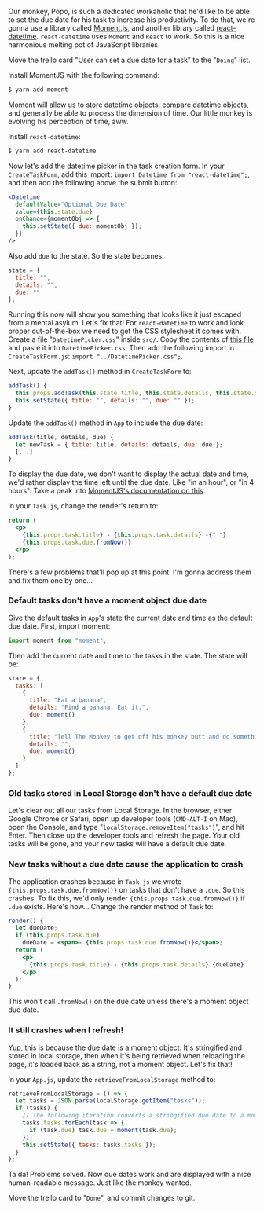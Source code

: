 Our monkey, Popo, is such a dedicated workaholic that he'd like to be able to set the due date for his task to increase his productivity. To do that, we're gonna use a library called [Moment.js](https://momentjs.com/), and another library called [react-datetime](https://github.com/YouCanBookMe/react-datetime). `react-datetime` uses `Moment` and `React` to work. So this is a nice harmonious melting pot of JavaScript libraries.

Move the trello card "User can set a due date for a task" to the "`Doing`" list.

Install MomentJS with the following command:

```bash
$ yarn add moment
```

Moment will allow us to store datetime objects, compare datetime objects, and generally be able to process the dimension of time. Our little monkey is evolving his perception of time, aww.

Install `react-datetime`:

```bash
$ yarn add react-datetime
```

Now let's add the datetime picker in the task creation form. In your `CreateTaskForm`, add this import: `import Datetime from "react-datetime";`, and then add the following above the submit button:

```jsx
<Datetime
  defaultValue="Optional Due Date"
  value={this.state.due}
  onChange={momentObj => {
    this.setState({ due: momentObj });
  }}
/>
```

Also add `due` to the state. So the state becomes:

```jsx
state = {
  title: "",
  details: "",
  due: ""
};
```

Running this now will show you something that looks like it just escaped from a mental asylum. Let's fix that! For `react-datetime` to work and look proper out-of-the-box we need to get the CSS stylesheet it comes with. Create a file "`DatetimePicker.css`" inside `src/`. Copy the contents of [this file](https://github.com/YouCanBookMe/react-datetime/blob/master/css/react-datetime.css) and paste it into `DatetimePicker.css`. Then add the following import in `CreateTaskForm.js`: `import "../DatetimePicker.css";`.

Next, update the `addTask()` method in `CreateTaskForm` to:

```jsx
addTask() {
  this.props.addTask(this.state.title, this.state.details, this.state.due);
  this.setState({ title: "", details: "", due: "" });
}
```

Update the `addTask()` method in `App` to include the due date:

```jsx
addTask(title, details, due) {
  let newTask = { title: title, details: details, due: due };
  [...]
}
```

To display the due date, we don't want to display the actual date and time, we'd rather display the time left until the due date. Like "in an hour", or "in 4 hours". Take a peak into [MomentJS's documentation on this](https://momentjs.com/docs/#/displaying/fromnow/).

In your `Task.js`, change the render's return to:

```jsx
return (
  <p>
    {this.props.task.title} - {this.props.task.details} -{" "}
    {this.props.task.due.fromNow()}
  </p>
);
```

There's a few problems that'll pop up at this point. I'm gonna address them and fix them one by one...

### Default tasks don't have a moment object due date

Give the default tasks in `App`'s state the current date and time as the default due date. First, import moment:

```jsx
import moment from "moment";
```

Then add the current date and time to the tasks in the state. The state will be:

```jsx
state = {
  tasks: [
    {
      title: "Eat a banana",
      details: "Find a banana. Eat it.",
      due: moment()
    },
    {
      title: "Tell The Monkey to get off his monkey butt and do something.",
      details: "",
      due: moment()
    }
  ]
};
```

### Old tasks stored in Local Storage don't have a default due date

Let's clear out all our tasks from Local Storage. In the browser, either Google Chrome or Safari, open up developer tools (`CMD-ALT-I` on Mac), open the Console, and type "`localStorage.removeItem("tasks")`", and hit Enter. Then close up the developer tools and refresh the page. Your old tasks will be gone, and your new tasks will have a default due date.

### New tasks without a due date cause the application to crash

The application crashes because in `Task.js` we wrote `{this.props.task.due.fromNow()}` on tasks that don't have a `.due`. So this crashes. To fix this, we'd only render `{this.props.task.due.fromNow()}` if `.due` exists. Here's how... Change the render method of `Task` to:

```jsx
render() {
  let dueDate;
  if (this.props.task.due)
    dueDate = <span>- {this.props.task.due.fromNow()}</span>;
  return (
    <p>
      {this.props.task.title} - {this.props.task.details} {dueDate}
    </p>
  );
}
```

This won't call `.fromNow()` on the due date unless there's a moment object due date.

### It still crashes when I refresh!

Yup, this is because the due date is a moment object. It's stringified and stored in local storage, then when it's being retrieved when reloading the page, it's loaded back as a string, not a moment object. Let's fix that!

In your `App.js`, update the `retrieveFromLocalStorage` method to:

```jsx
retrieveFromLocalStorage = () => {
  let tasks = JSON.parse(localStorage.getItem("tasks"));
  if (tasks) {
    // The following iteration converts a stringified due date to a moment object.
    tasks.tasks.forEach(task => {
      if (task.due) task.due = moment(task.due);
    });
    this.setState({ tasks: tasks.tasks });
  }
};
```

Ta da! Problems solved. Now due dates work and are displayed with a nice human-readable message. Just like the monkey wanted.

Move the trello card to "`Done`", and commit changes to git.
